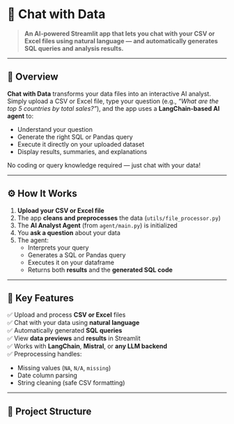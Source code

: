 # 💬 Chat with Data

> **An AI-powered Streamlit app that lets you chat with your CSV or Excel files using natural language — and automatically generates SQL queries and analysis results.**

---

## 🧠 Overview

**Chat with Data** transforms your data files into an interactive AI analyst.  
Simply upload a CSV or Excel file, type your question (e.g., *“What are the top 5 countries by total sales?”*), and the app uses a **LangChain-based AI agent** to:

- Understand your question  
- Generate the right SQL or Pandas query  
- Execute it directly on your uploaded dataset  
- Display results, summaries, and explanations  

No coding or query knowledge required — just chat with your data!

---

## ⚙️ How It Works

1. **Upload your CSV or Excel file**
2. The app **cleans and preprocesses** the data (`utils/file_processor.py`)  
3. The **AI Analyst Agent** (from `agent/main.py`) is initialized  
4. You **ask a question** about your data  
5. The agent:
   - Interprets your query  
   - Generates a SQL or Pandas query  
   - Executes it on your dataframe  
   - Returns both **results** and the **generated SQL code**

---

## 🧩 Key Features

✅ Upload and process **CSV or Excel** files  
✅ Chat with your data using **natural language**  
✅ Automatically generated **SQL queries**  
✅ View **data previews** and **results** in Streamlit  
✅ Works with **LangChain**, **Mistral**, or **any LLM backend**  
✅ Preprocessing handles:
   - Missing values (`NA`, `N/A`, `missing`)
   - Date column parsing
   - String cleaning (safe CSV formatting)

---

## 🧱 Project Structure

